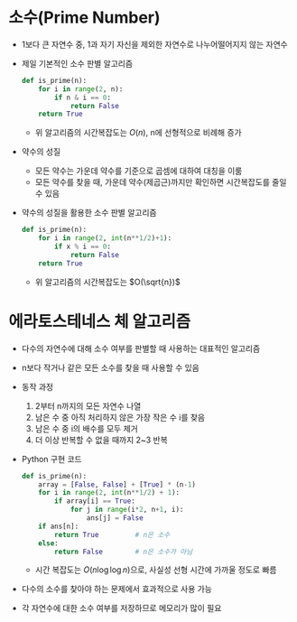 # 소수(Prime Number)

- 1보다 큰 자연수 중, 1과 자기 자신을 제외한 자연수로 나누어떨어지지 않는 자연수
- 제일 기본적인 소수 판별 알고리즘
    
    ```python
    def is_prime(n):
    	for i in range(2, n):
    		if n & i == 0:
    			return False
    	return True
    ```
    
  - 위 알고리즘의 시간복잡도는 $O(n)$, n에 선형적으로 비례해 증가
- 약수의 성질
  - 모든 약수는 가운데 약수를 기준으로 곱셈에 대하여 대칭을 이룸
  - 모든 약수를 찾을 때, 가운데 약수(제곱근)까지만 확인하면 시간복잡도를 줄일 수 있음
- 약수의 성질을 활용한 소수 판별 알고리즘
    
    ```python
    def is_prime(n):
    	for i in range(2, int(n**1/2)+1):
    		if x % i == 0:
    			return False
    	return True
    ```
    
  - 위 알고리즘의 시간복잡도는 $O(\sqrt{n})$

# 에라토스테네스 체 알고리즘

- 다수의 자연수에 대해 소수 여부를 판별할 때 사용하는 대표적인 알고리즘
- n보다 작거나 같은 모든 소수를 찾을 때 사용할 수 있음
- 동작 과정
    1. 2부터 n까지의 모든 자연수 나열
    2. 남은 수 중 아직 처리하지 않은 가장 작은 수 i를 찾음
    3. 남은 수 중 i의 배수를 모두 제거
    4. 더 이상 반복할 수 없을 때까지 2~3 반복
- Python 구현 코드
    
    ```python
    def is_prime(n):
    	array = [False, False] + [True] * (n-1)
    	for i in range(2, int(n**1/2) + 1):
    		if array[i] == True:
    			for j in range(i*2, n+1, i):
    				ans[j] = False
    	if ans[n]:
    		return True         # n은 소수
    	else:
    		return False        # n은 소수가 아님
    ```
    
  - 시간 복잡도는 $O(n\log \log n)$으로, 사실성 선형 시간에 가까울 정도로 빠름
- 다수의 소수를 찾아야 하는 문제에서 효과적으로 사용 가능
- 각 자연수에 대한 소수 여부를 저장하므로 메모리가 많이 필요
